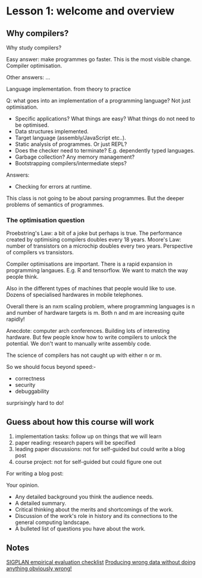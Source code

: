 # Lesson 1: welcome and overview

## Why compilers?

Why study compilers?

Easy answer: make programmes go faster. This is the most visible change. Compiler optimisation.

Other answers: ...

Language implementation.
from theory to practice

Q: what goes into an implementation of a programming language?
Not just optimisation.

- Specific applications? What things are easy? What things do not need to be optimised.
- Data structures implemented.
- Target language (assembly/JavaScript etc..).
- Static analysis of programmes. Or just REPL?
- Does the checker need to terminate? E.g. dependently typed languages.
- Garbage collection? Any memory management?
- Bootstrapping compilers/intermediate steps?

Answers:

- Checking for errors at runtime.

This class is not going to be about parsing programmes.
But the deeper problems of semantics of programmes.

### The optimisation question

Proebstring's Law: a bit of a joke but perhaps is true.
The performance created by optimising compilers doubles every 18 years.
Moore's Law: number of transistors on a microchip doubles every two years.
Perspective of compilers vs transistors.

Compiler optimisations are important.
There is a rapid expansion in programming langaues.
E.g. R and tensorflow.
We want to match the way people think.

Also in the different types of machines that people would like to use.
Dozens of specialised hardwares in mobile telephones.

Overall there is an nxm scaling problem, where programming languages is n and number of hardware targets is m.
Both n and m are increasing quite rapidly!

Anecdote: computer arch conferences. Building lots of interesting hardware.
But few people know how to write compilers to unlock the potential.
We don't want to manually write assembly code.

The science of compilers has not caught up with either n or m.

So we should focus beyond speed:-

- correctness
- security
- debuggability

surprisingly hard to do!

## Guess about how this course will work

1. implementation tasks: follow up on things that we will learn
2. paper reading: research papers will be specified
3. leading paper discussions: not for self-guided but could write a blog post
4. course project: not for self-guided but could figure one out

For writing a blog post:

Your opinion.

- Any detailed background you think the audience needs.
- A detailed summary.
- Critical thinking about the merits and shortcomings of the work.
- Discussion of the work's role in history and its connections to the general computing landscape.
- A bulleted list of questions you have about the work.

## Notes

[SIGPLAN empirical evaluation checklist](./empirical-evaluation-guidelines.md)
[Producing wrong data without doing anything obviously wrong!](./mytkowicz2009.md)
